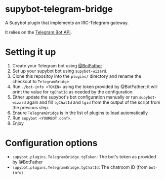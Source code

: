 supybot-telegram-bridge
=======================

A Supybot plugin that implements an IRC-Telegram gateway. 

It relies on the [Telegram Bot API](https://core.telegram.org/bots/api).

# Setting it up

1. Create your Telegram bot using [@BotFather](https://core.telegram.org/bots#botfather)
2. Set up your supybot bot using `supybot-wizard`.
3. Clone this repositoy into the `plugins/` directory and rename the
   checkout to `TelegramBridge`
4. Run `./bot-info <TOKEN>` using the token provided by @BotFather; it will
   print the value for `tgChatId` as needed by the configuration
5. Either update the supybot's bot configuration manually or run
   `supybot-wizard` again and fill `tgChatId` and `tgid` from the output of
   the script from the previous step.
6. Ensure `TelegramBridge` is in the list of plugins to load automatically
7. Run `supybot <YOURBOT.conf>`.
8. Enjoy

# Configuration options

* `supybot.plugins.TelegramBridge.tgToken`: The bot's token as provided by
@BotFather
* `supybot.plugins.TelegramBridge.tgChatId`: The chatroom ID (from `bot-info`)
